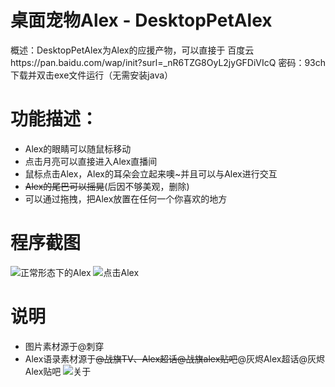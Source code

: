 # 桌面宠物Alex - DesktopPetAlex
概述：DesktopPetAlex为Alex的应援产物，可以直接于
百度云https://pan.baidu.com/wap/init?surl=_nR6TZG8OyL2jyGFDiVIcQ 密码：93ch
下载并双击exe文件运行（无需安装java）
# 功能描述：
* Alex的眼睛可以随鼠标移动
* 点击月亮可以直接进入Alex直播间
* 鼠标点击Alex，Alex的耳朵会立起来噢~并且可以与Alex进行交互
* <del>Alex的尾巴可以摇晃</del>(后因不够美观，删除)
* 可以通过拖拽，把Alex放置在任何一个你喜欢的地方
# 程序截图
![正常形态下的Alex](https://github.com/qiu-star/pic/blob/master/alex/alex%E6%AD%A3%E5%B8%B8.jpg?raw=true)
![点击Alex](https://github.com/qiu-star/pic/blob/master/alex/alex%E7%82%B9%E5%87%BB.jpg?raw=true)
# 说明
* 图片素材源于@刺穿
* Alex语录素材源于<del>@战旗TV、Alex超话@战旗alex贴吧</del>@灰烬Alex超话@灰烬Alex贴吧
![关于](https://github.com/qiu-star/pic/blob/master/alex/alex%E5%85%B3%E4%BA%8E.jpg?raw=true)
